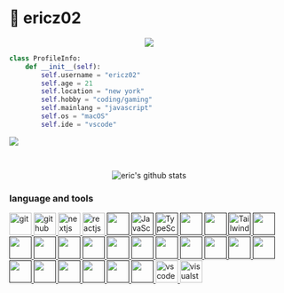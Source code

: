 # 🐯 ericz02

<p align="center">
    <img src="https://readme-typing-svg.herokuapp.com?color=%00008B
&center=true&lines=Hi+there!+Welcome+to+my+profile!">
</p>

```py
class ProfileInfo:
    def __init__(self):
        self.username = "ericz02"
        self.age = 21
        self.location = "new york"
        self.hobby = "coding/gaming"
        self.mainlang = "javascript"
        self.os = "macOS"
        self.ide = "vscode"
```
![](https://komarev.com/ghpvc/?username=ericz02)

<br>



<div align="center">

![eric's github stats](https://github-readme-stats.vercel.app/api?username=ericz02&show_icons=true&theme=holi)

</div>


### language and tools
<p align="left">
    <!-- Frontend Icons -->
    <a href="https://git-scm.com/" target="_blank" rel="noreferrer" title="Git"> <img src="https://skillicons.dev/icons?i=git" alt="git" width="40" height="40"> </a>
    <a href="https://github.com/" target="_blank" rel="noreferrer" title="GitHub"> <img src="https://skillicons.dev/icons?i=github" alt="github" width="40" height="40"> </a>
    <a href="https://nextjs.org/" target="_blank" rel="noreferrer" title="NextJS"> <img src="https://skillicons.dev/icons?i=next" alt="nextjs" width="40" height="40"> </a>
    <a href="https://react.dev/" target="_blank" rel="noreferrer" title="ReactJS"> <img src="https://skillicons.dev/icons?i=react" alt="reactjs" width="40" height="40"> </a>
    <a href="" target="_blank" rel="noreferrer" title=""> <img src="https://skillicons.dev/icons?i=vite" alt="" width="40" height="40"> </a>
    <a href="" target="_blank" rel="noreferrer" title="JavaScript"> <img src="https://skillicons.dev/icons?i=js" alt="JavaScript" width="40" height="40"> </a>
    <a href="" target="_blank" rel="noreferrer" title="TypeScript"> <img src="https://skillicons.dev/icons?i=ts" alt="TypeScript" width="40" height="40"> </a>
    <a href="" target="_blank" rel="noreferrer" title=""> <img src="https://skillicons.dev/icons?i=nodejs" alt="" width="40" height="40"> </a>
    <a href="" target="_blank" rel="noreferrer" title=""> <img src="https://skillicons.dev/icons?i=bash" alt="" width="40" height="40"> </a>
    <a href="" target="_blank" rel="noreferrer" title="Tailwind"> <img src="https://skillicons.dev/icons?i=tailwind" alt="Tailwind" width="40" height="40"> </a>
    <a href="" target="_blank" rel="noreferrer" title=""> <img src="https://skillicons.dev/icons?i=html" alt="" width="40" height="40"> </a>
    <a href="" target="_blank" rel="noreferrer" title=""> <img src="https://skillicons.dev/icons?i=css" alt="" width="40" height="40"> </a>
    <!-- Backend Icons -->
    <a href="" target="_blank" rel="noreferrer" title=""> <img src="https://skillicons.dev/icons?i=expressjs" alt="" width="40" height="40"> </a>
    <a href="" target="_blank" rel="noreferrer" title=""> <img src="https://skillicons.dev/icons?i=sequelizejs" alt="" width="40" height="40"> </a>
    <a href="" target="_blank" rel="noreferrer" title=""> <img src="https://skillicons.dev/icons?i=postgresql" alt="" width="40" height="40"> </a>
    <a href="" target="_blank" rel="noreferrer" title=""> <img src="https://skillicons.dev/icons?i=sqlite" alt="" width="40" height="40"> </a>
    <a href="" target="_blank" rel="noreferrer" title=""> <img src="https://skillicons.dev/icons?i=amazon" alt="" width="40" height="40"> </a>
    <a href="" target="_blank" rel="noreferrer" title=""> <img src="https://skillicons.dev/icons?i=aws" alt="" width="40" height="40"> </a>
    <a href="" target="_blank" rel="noreferrer" title=""> <img src="https://skillicons.dev/icons?i=mongodb" alt="" width="40" height="40"> </a>
    <a href="" target="_blank" rel="noreferrer" title=""> <img src="https://skillicons.dev/icons?i=supabase" alt="" width="40" height="40"> </a>
    <a href="" target="_blank" rel="noreferrer" title=""> <img src="https://skillicons.dev/icons?i=firebase" alt="" width="40" height="40"> </a>
    <!-- Misc. -->
    <a href="" target="_blank" rel="noreferrer" title=""> <img src="https://skillicons.dev/icons?i=py" alt="" width="40" height="40"> </a>
    <a href="" target="_blank" rel="noreferrer" title=""> <img src="https://skillicons.dev/icons?i=java" alt="" width="40" height="40"> </a>
    <a href="" target="_blank" rel="noreferrer" title=""> <img src="https://skillicons.dev/icons?i=cpp" alt="" width="40" height="40"> </a>
    <a href="" target="_blank" rel="noreferrer" title=""> <img src="https://skillicons.dev/icons?i=figma" alt="" width="40" height="40"> </a>
    <a href="" target="_blank" rel="noreferrer" title=""> <img src="https://skillicons.dev/icons?i=eclipse" alt="" width="40" height="40"> </a>
    <a href="" target="_blank" rel="noreferrer" title=""> <img src="https://skillicons.dev/icons?i=devto" alt="" width="40" height="40"> </a>
    <a href="" target="_blank" rel="noreferrer" title=""> <img src="https://skillicons.dev/icons?i=vercel" alt="" width="40" height="40"> </a>
    <a href="https://code.visualstudio.com/" target="_blank" rel="noreferrer" title=""> <img src="https://skillicons.dev/icons?i=vscode" alt="vscode" width="40" height="40"> </a>
    <a href="https://visualstudio.microsoft.com/" target="_blank" rel="noreferrer" title=""> <img src="https://skillicons.dev/icons?i=visualstudio" alt="visualstudio" width="40" height="40"> </a>
</p>



</details>


<br></br>


